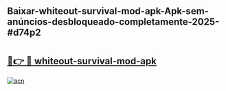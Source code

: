 ## Baixar-whiteout-survival-mod-apk-Apk-sem-anúncios-desbloqueado-completamente-2025-#d74p2

# <h2><a href="https://ainizakaria.my?title=whiteout-survival-mod-apk&ref=20M">🔗👉 🔴 whiteout-survival-mod-apk</a></h2>

[![acn](https://github.com/user-attachments/assets/0f9c940e-d8b0-45ae-aac7-cd30a18b3e1c)](https://ainizakaria.my?title=whiteout-survival-mod-apk&ref=20M)

